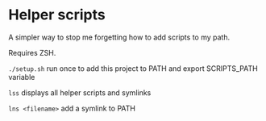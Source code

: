 # Helper scripts

A simpler way to stop me forgetting how to add scripts to my path.

Requires ZSH.

`./setup.sh` run once to add this project to PATH and export SCRIPTS_PATH variable

`lss` displays all helper scripts and symlinks

`lns <filename>` add a symlink to PATH